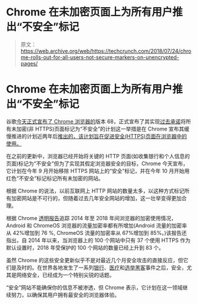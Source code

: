 # Chrome 在未加密页面上为所有用户推出“不安全”标记 

> 原文：<https://web.archive.org/web/https://techcrunch.com/2018/07/24/chrome-rolls-out-for-all-users-not-secure-markers-on-unencrypted-pages/>

# Chrome 在未加密页面上为所有用户推出“不安全”标记

谷歌[今天正式宣布了 Chrome 浏览器的](https://web.archive.org/web/20221208011529/https://www.blog.google/products/chrome/milestone-chrome-security-marking-http-not-secure/)版本 68，正式宣布了其实现[过去承诺](https://web.archive.org/web/20221208011529/https://techcrunch.com/2018/02/08/chrome-will-soon-mark-all-unencrypted-pages-as-not-secure/)将所有未加密(非 HTTPS)页面标记为“不安全”的计划这一举措是在 Chrome 宣布其缓慢推进的计划近两年后[推出的，该计划旨在促进安全(HTTPS)页面在浏览器中的使用。](https://web.archive.org/web/20221208011529/https://security.googleblog.com/2016/09/moving-towards-more-secure-web.html)

在之前的更新中，浏览器已经开始将关键的 HTTP 页面(如收集银行和个人信息的页面)标记为“不安全”但为了实现其假定浏览器安全的目标，Chrome 今天宣布，它计划在今年 9 月开始移除 HTTPS 网站上的“安全”标记，并在今年 10 月开始用红色“不安全”标记标记所有未加密的网站。

根据 Chrome 的说法，以前互联网上 HTTP 网站的数量太多，以这种方式标记所有加密网站是不可行的，但随着过去几年安全网站的增加，这一壮举变得更加合理。

根据 Chrome [透明报告](https://web.archive.org/web/20221208011529/https://transparencyreport.google.com/https/overview)追踪 2014 年至 2018 年间浏览器的加密使用情况，Android 和 ChromeOS 浏览器的流量加密率都有所增加(Android 流量的加密率从 42%增加到 76 %, ChromeOS 流量的加密率从 67%增加到 85%。)该报告还指出，自 2014 年以来，当浏览器上的 100 个网站中只有 37 个使用 HTTPS 作为默认设置时，2018 年受保护的 100 个网站的数量已经上升到 83 个。

虽然 Chrome 的这些安全更新似乎不是对最近几个月安全攻击的直接反应，但它们是及时的。在世界各地发生了一系列[银行](https://web.archive.org/web/20221208011529/https://techcrunch.com/2018/06/28/bank-says-ticketmaster-knew-of-breach-months-before-taking-action/)、[医疗](https://web.archive.org/web/20221208011529/https://techcrunch.com/2018/07/20/singapore-hack-health/)和[选举黑客](https://web.archive.org/web/20221208011529/https://www.politico.eu/article/russia-hacking-us-election-what-we-know/)事件之后，安全，尤其是网络安全，已经成为一个特别尖锐的话题。

“安全”网站不能确保你的信息不被渗透，但 Chrome 表示，它计划在这一领域继续努力，以确保其用户拥有最安全的浏览器体验。